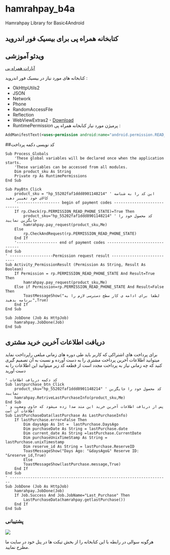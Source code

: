 # hamrahpay_b4a
Hamrahpay Library for Basic4Android
## کتابخانه همراه پی برای بیسیک فور اندروید

## ویدئو آموزشی

[آپارات همراه پی](http://www.aparat.com/hamrahpay)


کتابخانه های مورد نیاز در بیسیک فور اندروید :
* OkHttpUtils2
* JSON
* Network
* Phone
* RandomAccessFile
* Reflection
* WebViewExtras2     - [Download](http://b4a.martinpearman.co.uk/webviewextras/)
* RuntimePermission
پرمیژن مورد نیاز کتابخانه همراه پی :
```xml
AddManifestText(<uses-permission android:name="android.permission.READ_PHONE_STATE" />)
```

##کد نویسی دکمه پرداخت

```basic
Sub Process_Globals
	'These global variables will be declared once when the application starts.
	'These variables can be accessed from all modules.
	Dim product_sku As String
	Private rp As RuntimePermissions
End Sub

Sub PayBtn_Click
	product_sku = "hp_55202faf1ddd8901148214" ' این کد را به شناسه کالای خود تغییر دهید
	'------------------- begin of payment codes ----------------------------
	If rp.Check(rp.PERMISSION_READ_PHONE_STATE)=True Then
		product_sku="hp_55202faf1ddd8901148214" ' کد محصول خود را جایگزین نمایید
		hamrahpay.pay_request(product_sku,Me)
	Else
		rp.CheckAndRequest(rp.PERMISSION_READ_PHONE_STATE)
	End If
	'------------------ end of payment codes -------------------------------
End Sub
' -------------------Permission request result ---------------------------
Sub Activity_PermissionResult (Permission As String, Result As Boolean)
	If Permission = rp.PERMISSION_READ_PHONE_STATE And Result=True Then
		hamrahpay.pay_request(product_sku,Me)
	Else if Permission=rp.PERMISSION_READ_PHONE_STATE And Result=False Then
		ToastMessageShow("لطفا برای ادامه ی کار سطح دسترسی لازم را به برنامه بدهید",True)
	End If
End Sub

Sub JobDone (Job As HttpJob)
	hamrahpay.JobDone(Job)
End Sub
```

## دریافت اطلاعات آخرین خرید مشتری
برای پرداخت های اشتراکی که کاربر باید طی دوره های زمانی مبلغی راپرداخت نماید میتوانید اطلاعات  آخرین پرداخت مشتری را به دست آورده و نسبت به آن تصمیم گیری کنید که چه زمانی نیاز به پرداخت مجدد است
از قطعه کد زیر میتوانید این اطلاعات را به دست آورید
```basic
' کد دکمه دریافت اطلاعات
Sub lastpurchase_btn_Click
	product_sku="hp_55202faf1ddd8901148214" ' کد محصول خود را جایگزین نمایید
	hamrahpay.RetriveLastPurchaseInfo(product_sku,Me)
End Sub
' پس از دریافت اطلاعات آخرین خرید این متد صدا زده میشود که حاوی وضعیت و اطلاعات آن است
Sub LastPurchaseData(lastPurchase As LastPurchaseInfo)
	If lastPurchase.error=False Then
		Dim daysAgo As Int =  lastPurchase.DaysAgo
		Dim purchaseDate As String = lastPurchase.date
		Dim current_date As String =lastPurchase.CurrentDate
		Dim purchaseUnixTimeStamp As String = lastPurchase.unixTimestamp
		Dim reserve_id As String = lastPurchase.ReserveID
		ToastMessageShow("Days Ago: "&daysAgo&" Reserve ID: "&reserve_id,True)
		Else
		ToastMessageShow(lastPurchase.message,True)
	End If
End Sub
' ----------------------------------------------------------------------
Sub JobDone (Job As HttpJob)
	hamrahpay.JobDone(Job)
	If Job.Success And Job.JobName="Last_Purchase" Then
		LastPurchaseData(hamrahpay.getlastPurchase())
	End If
End Sub

```
### پشتیبانی

[![](https://hamrahpay.com/assets/home/theme/img/logo-red.png)](https://hamrahpay.com)

 هرگونه سوالی در رابطه با این کتابخانه را از بخش تیکت ها در پنل خود در سایت ما مطرح نمایید.
 
